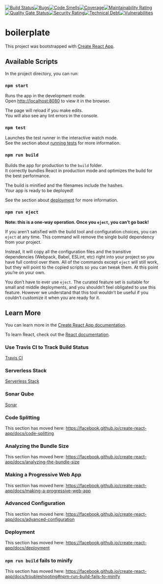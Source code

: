 [![Build Status](https://travis-ci.org/Genubath/boilerplate.svg?branch=master)](https://travis-ci.org/Genubath/boilerplate)[![Bugs](https://sonarcloud.io/api/project_badges/measure?project=Genubath_boilerplate&metric=bugs)](https://sonarcloud.io/dashboard?id=Genubath_boilerplate)[![Code Smells](https://sonarcloud.io/api/project_badges/measure?project=Genubath_boilerplate&metric=code_smells)](https://sonarcloud.io/dashboard?id=Genubath_boilerplate)[![Coverage](https://sonarcloud.io/api/project_badges/measure?project=Genubath_boilerplate&metric=coverage)](https://sonarcloud.io/dashboard?id=Genubath_boilerplate)[![Maintainability Rating](https://sonarcloud.io/api/project_badges/measure?project=Genubath_boilerplate&metric=sqale_rating)](https://sonarcloud.io/dashboard?id=Genubath_boilerplate)[![Quality Gate Status](https://sonarcloud.io/api/project_badges/measure?project=Genubath_boilerplate&metric=alert_status)](https://sonarcloud.io/dashboard?id=Genubath_boilerplate)[![Security Rating](https://sonarcloud.io/api/project_badges/measure?project=Genubath_boilerplate&metric=security_rating)](https://sonarcloud.io/dashboard?id=Genubath_boilerplate)[![Technical Debt](https://sonarcloud.io/api/project_badges/measure?project=Genubath_boilerplate&metric=sqale_index)](https://sonarcloud.io/dashboard?id=Genubath_boilerplate)[![Vulnerabilities](https://sonarcloud.io/api/project_badges/measure?project=Genubath_boilerplate&metric=vulnerabilities)](https://sonarcloud.io/dashboard?id=Genubath_boilerplate)

# boilerplate

This project was bootstrapped with [Create React App](https://github.com/facebook/create-react-app).

## Available Scripts

In the project directory, you can run:

### `npm start`

Runs the app in the development mode.<br />
Open [http://localhost:8080](http://localhost:8080) to view it in the browser.

The page will reload if you make edits.<br />
You will also see any lint errors in the console.

### `npm test`

Launches the test runner in the interactive watch mode.<br />
See the section about [running tests](https://facebook.github.io/create-react-app/docs/running-tests) for more information.

### `npm run build`

Builds the app for production to the `build` folder.<br />
It correctly bundles React in production mode and optimizes the build for the best performance.

The build is minified and the filenames include the hashes.<br />
Your app is ready to be deployed!

See the section about [deployment](https://facebook.github.io/create-react-app/docs/deployment) for more information.

### `npm run eject`

**Note: this is a one-way operation. Once you `eject`, you can’t go back!**

If you aren’t satisfied with the build tool and configuration choices, you can `eject` at any time. This command will remove the single build dependency from your project.

Instead, it will copy all the configuration files and the transitive dependencies (Webpack, Babel, ESLint, etc) right into your project so you have full control over them. All of the commands except `eject` will still work, but they will point to the copied scripts so you can tweak them. At this point you’re on your own.

You don’t have to ever use `eject`. The curated feature set is suitable for small and middle deployments, and you shouldn’t feel obligated to use this feature. However we understand that this tool wouldn’t be useful if you couldn’t customize it when you are ready for it.

## Learn More

You can learn more in the [Create React App documentation](https://facebook.github.io/create-react-app/docs/getting-started).

To learn React, check out the [React documentation](https://reactjs.org/).

### Use Travis CI to Track Build Status

[Travis CI](https://travis-ci.org/)

### Serverless Stack

[Serverless Stack](https://serverless-stack.com/chapters/create-containers.html)

### Sonar Qube

[Sonar](https://sonarcloud.io/dashboard?id=Genubath_boilerplate)

### Code Splitting

This section has moved here: https://facebook.github.io/create-react-app/docs/code-splitting

### Analyzing the Bundle Size

This section has moved here: https://facebook.github.io/create-react-app/docs/analyzing-the-bundle-size

### Making a Progressive Web App

This section has moved here: https://facebook.github.io/create-react-app/docs/making-a-progressive-web-app

### Advanced Configuration

This section has moved here: https://facebook.github.io/create-react-app/docs/advanced-configuration

### Deployment

This section has moved here: https://facebook.github.io/create-react-app/docs/deployment

### `npm run build` fails to minify

This section has moved here: https://facebook.github.io/create-react-app/docs/troubleshooting#npm-run-build-fails-to-minify
